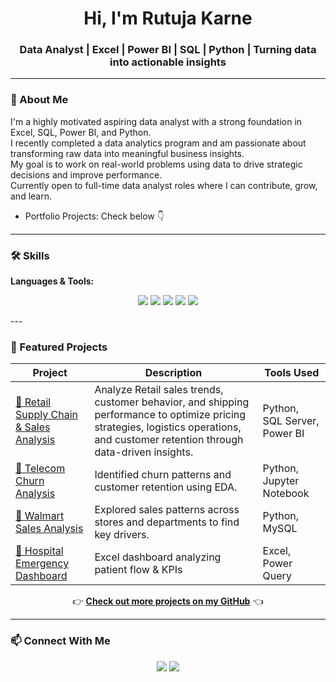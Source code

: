 <h1 align="center">Hi, I'm Rutuja Karne</h1>
<h3 align="center">Data Analyst | Excel | Power BI | SQL | Python | Turning data into actionable insights</h3>

---

### 🚀 About Me
I'm a highly motivated aspiring data analyst with a strong foundation in Excel, SQL, Power BI, and Python.  
I recently completed a data analytics program and am passionate about transforming raw data into meaningful business insights.  
My goal is to work on real-world problems using data to drive strategic decisions and improve performance.  
Currently open to full-time data analyst roles where I can contribute, grow, and learn.
  
- Portfolio Projects: Check below 👇

---

### 🛠️ Skills
**Languages & Tools:**  
<p align="center">
  <img src="https://img.shields.io/badge/-Excel-217346?style=for-the-badge&logo=microsoft-excel&logoColor=white" />
  <img src="https://img.shields.io/badge/-SQL%20Server-CC2927?style=for-the-badge&logo=microsoftsqlserver&logoColor=white" />
  <img src="https://img.shields.io/badge/-Power%20BI-F2C811?style=for-the-badge&logo=power-bi&logoColor=black" />
  <img src="https://img.shields.io/badge/-Python-3776AB?style=for-the-badge&logo=python&logoColor=white" />
  <img src="https://img.shields.io/badge/-Jupyter-F37626?style=for-the-badge&logo=jupyter&logoColor=white" />
</p>
---

### 📂 Featured Projects
| Project | Description | Tools Used |
|--------|-------------|------------|
| [🏪 Retail Supply Chain & Sales Analysis](https://github.com/Rutujakarne22/Retail-Supply-Chain-Sales-Analysis) | Analyze Retail sales trends, customer behavior, and shipping performance to optimize pricing strategies, logistics operations, and customer retention through data-driven insights.  | Python, SQL Server, Power BI|
| [📱 Telecom Churn Analysis](https://github.com/Rutujakarne22/Telecom-Churn-Analysis-Project)| Identified churn patterns and customer retention using EDA. | Python, Jupyter Notebook |
| [🛒 Walmart Sales Analysis](https://github.com/Rutujakarne22/Walmart_Sales_Analysis)| Explored sales patterns across stores and departments to find key drivers. | Python, MySQL|
| [🏥 Hospital Emergency Dashboard](https://github.com/Rutujakarne22/Hospital_Emergency_Room_Analysis) | Excel dashboard analyzing patient flow & KPIs | Excel, Power Query |
 

<p align="center">
  👉 <a href="https://github.com/Rutujakarne22?tab=repositories"><b>Check out more projects on my GitHub</b></a> 👈
</p>


---

### 📫 Connect With Me
<p align="center">
  <a href="mailto:rutujakarne826@gmail.com"><img src="https://img.shields.io/badge/-Email-D14836?style=for-the-badge&logo=gmail&logoColor=white" /></a>
  <a href="https://www.linkedin.com/in/rutuja-data-analyst/"><img src="https://img.shields.io/badge/-LinkedIn-0077B5?style=for-the-badge&logo=linkedin&logoColor=white" /></a>
</p>

